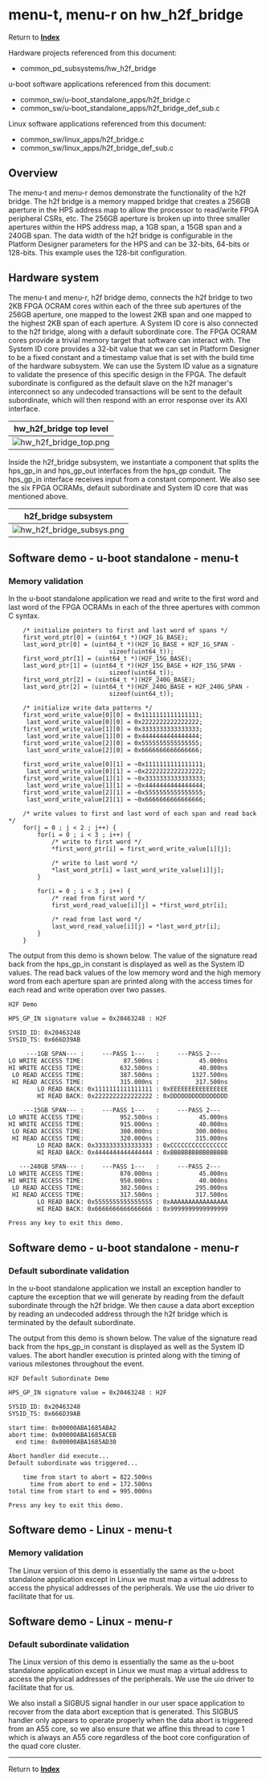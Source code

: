 # menu-t, menu-r on hw_h2f_bridge
<!-- SPDX-FileCopyrightText: Copyright (C) 2024 Intel Corporation -->
<!-- SPDX-License-Identifier: MIT-0 -->

Return to [**Index**](01_index.md)

Hardware projects referenced from this document:
* common_pd_subsystems/hw_h2f_bridge

u-boot software applications referenced from this document:
* common_sw/u-boot_standalone_apps/h2f_bridge.c
* common_sw/u-boot_standalone_apps/h2f_bridge_def_sub.c

Linux software applications referenced from this document:
* common_sw/linux_apps/h2f_bridge.c
* common_sw/linux_apps/h2f_bridge_def_sub.c

## Overview

The menu-t and menu-r demos demonstrate the functionality of the h2f bridge. The h2f bridge is a memory mapped bridge that creates a 256GB aperture in the HPS address map to allow the processor to read/write FPGA peripheral CSRs, etc. The 256GB aperture is broken up into three smaller apertures within the HPS address map, a 1GB span, a 15GB span and a 240GB span. The data width of the h2f bridge is configurable in the Platform Designer parameters for the HPS and can be 32-bits, 64-bits or 128-bits. This example uses the 128-bit configuration.

## Hardware system

The menu-t and menu-r, h2f bridge demo, connects the h2f bridge to two 2KB FPGA OCRAM cores within each of the three sub apertures of the 256GB aperture, one mapped to the lowest 2KB span and one mapped to the highest 2KB span of each aperture. A System ID core is also connected to the h2f bridge, along with a default subordinate core. The FPGA OCRAM cores provide a trivial memory target that software can interact with. The System ID core provides a 32-bit value that we can set in Platform Designer to be a fixed constant and a timestamp value that is set with the build time of the hardware subsystem. We can use the System ID value as a signature to validate the presence of this specific design in the FPGA. The default subordinate is configured as the default slave on the h2f manager's interconnect so any undecoded transactions will be sent to the default subordinate, which will then respond with an error response over its AXI interface.

| hw_h2f_bridge top level |
| :---: |
| ![hw_h2f_bridge_top.png](./images/captures/hw_h2f_bridge_top.png) |

Inside the h2f_bridge subsystem, we instantiate a component that splits the hps_gp_in and hps_gp_out interfaces from the hps_gp conduit. The hps_gp_in interface receives input from a constant component. We also see the six FPGA OCRAMs, default subordinate and System ID core that was mentioned above.

| h2f_bridge subsystem |
| :---: |
| ![hw_h2f_bridge_subsys.png](./images/captures/hw_h2f_bridge_subsys.png) |


## Software demo - u-boot standalone - menu-t

### Memory validation

In the u-boot standalone application we read and write to the first word and last word of the FPGA OCRAMs in each of the three apertures with common C syntax.

```text
	/* initialize pointers to first and last word of spans */
	first_word_ptr[0] = (uint64_t *)(H2F_1G_BASE);
	last_word_ptr[0] = (uint64_t *)(H2F_1G_BASE + H2F_1G_SPAN -
							sizeof(uint64_t));
	first_word_ptr[1] = (uint64_t *)(H2F_15G_BASE);
	last_word_ptr[1] = (uint64_t *)(H2F_15G_BASE + H2F_15G_SPAN -
							sizeof(uint64_t));
	first_word_ptr[2] = (uint64_t *)(H2F_240G_BASE);
	last_word_ptr[2] = (uint64_t *)(H2F_240G_BASE + H2F_240G_SPAN -
							sizeof(uint64_t));

	/* initialize write data patterns */
	first_word_write_value[0][0] = 0x1111111111111111;
	 last_word_write_value[0][0] = 0x2222222222222222;
	first_word_write_value[1][0] = 0x3333333333333333;
	 last_word_write_value[1][0] = 0x4444444444444444;
	first_word_write_value[2][0] = 0x5555555555555555;
	 last_word_write_value[2][0] = 0x6666666666666666;

	first_word_write_value[0][1] = ~0x1111111111111111;
	 last_word_write_value[0][1] = ~0x2222222222222222;
	first_word_write_value[1][1] = ~0x3333333333333333;
	 last_word_write_value[1][1] = ~0x4444444444444444;
	first_word_write_value[2][1] = ~0x5555555555555555;
	 last_word_write_value[2][1] = ~0x6666666666666666;

	/* write values to first and last word of each span and read back */
	for(j = 0 ; j < 2 ; j++) {
		for(i = 0 ; i < 3 ; i++) {
			/* write to first word */
			*first_word_ptr[i] = first_word_write_value[i][j];

			/* write to last word */
			*last_word_ptr[i] = last_word_write_value[i][j];
		}

		for(i = 0 ; i < 3 ; i++) {
			/* read from first word */
			first_word_read_value[i][j] = *first_word_ptr[i];

			/* read from last word */
			last_word_read_value[i][j] = *last_word_ptr[i];
		}
	}
```

The output from this demo is shown below. The value of the signature read back from the hps_gp_in constant is displayed as well as the System ID values. The read back values of the low memory word and the high memory word from each aperture span are printed along with the access times for each read and write operation over two passes.

```text
H2F Demo

HPS_GP_IN signature value = 0x20463248 : H2F

SYSID_ID: 0x20463248
SYSID_TS: 0x666D39AB

     ---1GB SPAN--- :     ---PASS 1---   :     ---PASS 2---
LO WRITE ACCESS TIME:           87.500ns :           45.000ns
HI WRITE ACCESS TIME:          632.500ns :           40.000ns
 LO READ ACCESS TIME:          387.500ns :         1327.500ns
 HI READ ACCESS TIME:          315.000ns :          317.500ns
        LO READ BACK: 0x1111111111111111 : 0xEEEEEEEEEEEEEEEE
        HI READ BACK: 0x2222222222222222 : 0xDDDDDDDDDDDDDDDD

    ---15GB SPAN--- :     ---PASS 1---   :     ---PASS 2---
LO WRITE ACCESS TIME:          952.500ns :           45.000ns
HI WRITE ACCESS TIME:          915.000ns :           40.000ns
 LO READ ACCESS TIME:          300.000ns :          300.000ns
 HI READ ACCESS TIME:          320.000ns :          315.000ns
        LO READ BACK: 0x3333333333333333 : 0xCCCCCCCCCCCCCCCC
        HI READ BACK: 0x4444444444444444 : 0xBBBBBBBBBBBBBBBB

   ---240GB SPAN--- :     ---PASS 1---   :     ---PASS 2---
LO WRITE ACCESS TIME:          870.000ns :           45.000ns
HI WRITE ACCESS TIME:          950.000ns :           40.000ns
 LO READ ACCESS TIME:          302.500ns :          295.000ns
 HI READ ACCESS TIME:          317.500ns :          317.500ns
        LO READ BACK: 0x5555555555555555 : 0xAAAAAAAAAAAAAAAA
        HI READ BACK: 0x6666666666666666 : 0x9999999999999999

Press any key to exit this demo.
```

## Software demo - u-boot standalone - menu-r

### Default subordinate validation

In the u-boot standalone application we install an exception handler to capture the exception that we will generate by reading from the default subordinate through the h2f bridge. We then cause a data abort exception by reading an undecoded address through the h2f bridge which is terminated by the default subordinate.

The output from this demo is shown below. The value of the signature read back from the hps_gp_in constant is displayed as well as the System ID values. The abort handler execution is printed along with the timing of various milestones throughout the event.

```text
H2F Default Subordinate Demo

HPS_GP_IN signature value = 0x20463248 : H2F

SYSID_ID: 0x20463248
SYSID_TS: 0x666D39AB

start time: 0x00000ABA1685ABA2
abort time: 0x00000ABA1685ACEB
  end time: 0x00000ABA1685AD30

Abort handler did execute...
Default subordinate was triggered...

    time from start to abort = 822.500ns
      time from abort to end = 172.500ns
total time from start to end = 995.000ns

Press any key to exit this demo.
```

## Software demo - Linux - menu-t

### Memory validation

The Linux version of this demo is essentially the same as the u-boot standalone application except in Linux we must map a virtual address to access the physical addresses of the peripherals. We use the uio driver to facilitate that for us.

## Software demo - Linux - menu-r

### Default subordinate validation

The Linux version of this demo is essentially the same as the u-boot standalone application except in Linux we must map a virtual address to access the physical addresses of the peripherals. We use the uio driver to facilitate that for us.

We also install a SIGBUS signal handler in our user space application to recover from the data abort exception that is generated. This SIGBUS handler only appears to operate properly when the data abort is triggered from an A55 core, so we also ensure that we affine this thread to core 1 which is always an A55 core regardless of the boot core configuration of the quad core cluster.

---
Return to [**Index**](01_index.md)
